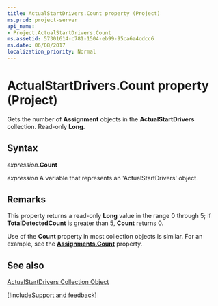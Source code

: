 ```yaml
---
title: ActualStartDrivers.Count property (Project)
ms.prod: project-server
api_name:
- Project.ActualStartDrivers.Count
ms.assetid: 57301614-c781-1504-eb99-95ca6a4cdcc6
ms.date: 06/08/2017
localization_priority: Normal
---
```



# ActualStartDrivers.Count property (Project)

Gets the number of  **Assignment** objects in the **ActualStartDrivers** collection. Read-only **Long**.


## Syntax

_expression_.**Count**

_expression_ A variable that represents an 'ActualStartDrivers' object.


## Remarks

This property returns a read-only  **Long** value in the range 0 through 5; if **TotalDetectedCount** is greater than 5, **Count** returns 0.

Use of the  **Count** property in most collection objects is similar. For an example, see the **[Assignments.Count](Project.Assignments.Count.md)** property.


## See also


[ActualStartDrivers Collection Object](Project.actualstartdrivers.md)

[!include[Support and feedback](~/includes/feedback-boilerplate.md)]